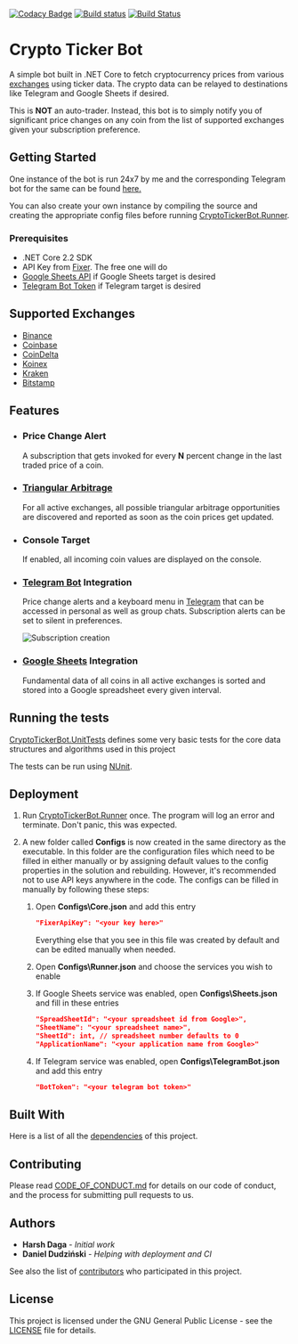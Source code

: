 [![Codacy Badge](https://api.codacy.com/project/badge/Grade/8322eb18478140a89e778555c67b4c41)](https://app.codacy.com/app/HarshDaga/CryptoTickerBot?utm_source=github.com&utm_medium=referral&utm_content=HarshDaga/CryptoTickerBot&utm_campaign=Badge_Grade_Dashboard)
[![Build status](https://ci.appveyor.com/api/projects/status/lme9yn9rx8642i1l/branch/master?svg=true)](https://ci.appveyor.com/project/DevilDaga/cryptotickerbot/branch/master) [![Build Status](https://travis-ci.com/HarshDaga/CryptoTickerBot.svg?branch=master)](https://travis-ci.com/HarshDaga/CryptoTickerBot)

# Crypto Ticker Bot

A simple bot built in .NET Core to fetch cryptocurrency prices from various [exchanges](#supported-exchanges) using ticker data.
The crypto data can be relayed to destinations like Telegram and Google Sheets if desired.

This is **NOT** an auto-trader. Instead, this bot is to simply notify you of significant price changes on any coin from the list of supported exchanges given your subscription preference.

## Getting Started

One instance of the bot is run 24x7 by me and the corresponding Telegram bot for the same can be found [here.](https://t.me/CryptoExchangeTickerBot)

You can also create your own instance by compiling the source and creating the appropriate config files before running [CryptoTickerBot.Runner](CryptoTickerBot.Runner).

### Prerequisites

  - .NET Core 2.2 SDK
  - API Key from [Fixer](https://fixer.io/product). The free one will do
  - [Google Sheets API](https://console.developers.google.com/apis/library/sheets.googleapis.com) if Google Sheets target is desired
  - [Telegram Bot Token](https://telegram.me/botfather) if Telegram target is desired

## Supported Exchanges

  - [Binance](https://www.binance.com/)
  - [Coinbase](https://www.coinbase.com/)
  - [CoinDelta](https://coindelta.com/)
  - [Koinex](https://koinex.in/)
  - [Kraken](https://www.kraken.com/)
  - [Bitstamp](https://www.bitstamp.net/)

## Features

  - ### Price Change Alert
      A subscription that gets invoked for every **N** percent change in the last traded price of a coin.
  - ### [Triangular Arbitrage](https://en.wikipedia.org/wiki/Triangular_arbitrage)
      For all active exchanges, all possible triangular arbitrage opportunities are discovered and reported as soon as the coin prices get updated.
  - ### Console Target
      If enabled, all incoming coin values are displayed on the console.
  - ### [Telegram Bot](https://telegram.org/blog/bot-revolution) Integration
      Price change alerts and a keyboard menu in [Telegram](https://telegram.org/) that can be accessed in personal as well as group chats. Subscription alerts can be set to silent in preferences.
      
      ![Subscription creation](https://media.giphy.com/media/AFggFCTxuV1mNq1ShZ/giphy.gif)
  - ### [Google Sheets](https://www.google.com/sheets/about/) Integration
      Fundamental data of all coins in all active exchanges is sorted and stored into a Google spreadsheet every given interval.

## Running the tests

[CryptoTickerBot.UnitTests](CryptoTickerBot.UnitTests) defines some very basic tests for the core data structures and algorithms used in this project

The tests can be run using [NUnit](https://www.nuget.org/packages/NUnit/).

## Deployment

1. Run [CryptoTickerBot.Runner](CryptoTickerBot.Runner) once.
   The program will log an error and terminate. Don't panic, this was expected.

2. A new folder called **Configs** is now created in the same directory as the executable.
   In this folder are the configuration files which need to be filled in either manually or by assigning default values to the config properties in the solution and rebuilding. However, it's recommended not to use API keys anywhere in the code.
   The configs can be filled in manually by following these steps:

   1. Open **Configs\Core.json** and add this entry
      ```json
      "FixerApiKey": "<your key here>"
      ```
      Everything else that you see in this file was created by default and can be edited manually when needed.

   2. Open **Configs\Runner.json** and choose the services you wish to enable

   3. If Google Sheets service was enabled, open **Configs\Sheets.json** and fill in these entries

      ``` json
      "SpreadSheetId": "<your spreadsheet id from Google>",
      "SheetName": "<your spreadsheet name>",
      "SheetId": int, // spreadsheet number defaults to 0
      "ApplicationName": "<your application name from Google>"
      ```

   4. If Telegram service was enabled, open **Configs\TelegramBot.json** and add this entry

      ```json
      "BotToken": "<your telegram bot token>"
      ```

## Built With

Here is a list of all the [dependencies](https://github.com/HarshDaga/CryptoTickerBot/network/dependencies) of this project.

## Contributing

Please read [CODE_OF_CONDUCT.md](CODE_OF_CONDUCT.md) for details on our code of conduct, and the process for submitting pull requests to us.

## Authors

* **Harsh Daga** - *Initial work*
* **Daniel Dudziński** - *Helping with deployment and CI*

See also the list of [contributors](https://github.com/HarshDaga/CryptoTickerBot/graphs/contributors) who participated in this project.

## License

This project is licensed under the GNU General Public License - see the [LICENSE](LICENSE) file for details.
